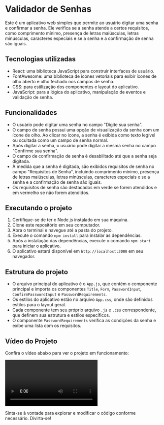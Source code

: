 # Validador de Senhas

Este é um aplicativo web simples que permite ao usuário digitar uma senha e confirmar a senha. Ele verifica se a senha atende a certos requisitos, como comprimento mínimo, presença de letras maiúsculas, letras minúsculas, caracteres especiais e se a senha e a confirmação de senha são iguais.

## Tecnologias utilizadas

- React: uma biblioteca JavaScript para construir interfaces de usuário.
- FontAwesome: uma biblioteca de ícones vetoriais para exibir ícones de olho aberto e olho fechado nos campos de senha.
- CSS: para estilização dos componentes e layout do aplicativo.
- JavaScript: para a lógica do aplicativo, manipulação de eventos e validação de senha.

## Funcionalidades

- O usuário pode digitar uma senha no campo "Digite sua senha".
- O campo de senha possui uma opção de visualização da senha com um ícone de olho. Ao clicar no ícone, a senha é exibida como texto legível ou ocultada como um campo de senha normal.
- Após digitar a senha, o usuário pode digitar a mesma senha no campo "Confirme sua senha".
- O campo de confirmação de senha é desabilitado até que a senha seja digitada.
- À medida que a senha é digitada, são exibidos requisitos de senha no campo "Requisitos de Senha", incluindo comprimento mínimo, presença de letras maiúsculas, letras minúsculas, caracteres especiais e se a senha e a confirmação de senha são iguais.
- Os requisitos de senha são destacados em verde se forem atendidos e em vermelho se não forem atendidos.

## Executando o projeto

1. Certifique-se de ter o Node.js instalado em sua máquina.
2. Clone este repositório em seu computador.
3. Abra o terminal e navegue até a pasta do projeto.
4. Execute o comando `npm install` para instalar as dependências.
5. Após a instalação das dependências, execute o comando `npm start` para iniciar o aplicativo.
6. O aplicativo estará disponível em `http://localhost:3000` em seu navegador.

## Estrutura do projeto

- O arquivo principal do aplicativo é o `App.js`, que contém o componente principal e importa os componentes `Title`, `Form`, `PasswordInput`, `ConfirmPasswordInput` e `PasswordRequirements`.
- Os estilos do aplicativo estão no arquivo `App.css`, onde são definidos estilos para o layout geral.
- Cada componente tem seu próprio arquivo `.js` e `.css` correspondente, que definem sua estrutura e estilos específicos.
- O componente `PasswordRequirements` verifica as condições da senha e exibe uma lista com os requisitos.

## Vídeo do Projeto

Confira o vídeo abaixo para ver o projeto em funcionamento:

![Vídeo do Projeto](https://github.com/klebermkardel/validador-senhas/blob/main/public/assets/02.07.2023_09.48.06_REC.mp4)


Sinta-se à vontade para explorar e modificar o código conforme necessário. Divirta-se!

